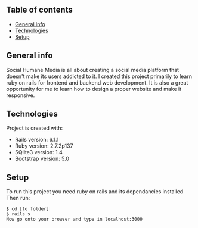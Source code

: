 ## Table of contents
* [General info](#general-info)
* [Technologies](#technologies)
* [Setup](#setup)

## General info
Social Humane Media is all about creating a social media platform that doesn't make its users addicted to it.
I created this project primarily to learn ruby on rails for frontend and backend web development.
It is also a great opportunity for me to learn how to design a proper website and make it responsive.
	
## Technologies
Project is created with:
* Rails version: 6.1.1
* Ruby version: 2.7.2p137
* SQlite3 version: 1.4
* Bootstrap version: 5.0
	
## Setup
To run this project you need ruby on rails and its dependancies installed
Then run:
```
$ cd [to folder]
$ rails s
Now go onto your browser and type in localhost:3000
```
